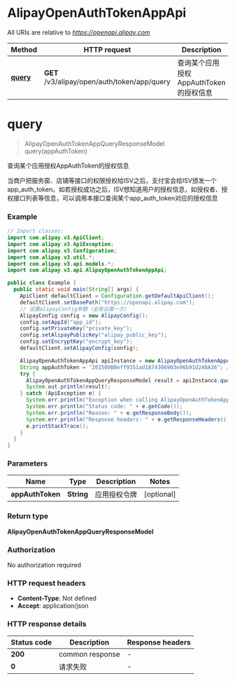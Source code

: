 # AlipayOpenAuthTokenAppApi

All URIs are relative to *https://openapi.alipay.com*

| Method | HTTP request | Description |
|------------- | ------------- | -------------|
| [**query**](AlipayOpenAuthTokenAppApi.md#query) | **GET** /v3/alipay/open/auth/token/app/query | 查询某个应用授权AppAuthToken的授权信息 |


<a name="query"></a>
# **query**
> AlipayOpenAuthTokenAppQueryResponseModel query(appAuthToken)

查询某个应用授权AppAuthToken的授权信息

当商户把服务窗、店铺等接口的权限授权给ISV之后，支付宝会给ISV颁发一个app_auth_token。如若授权成功之后，ISV想知道用户的授权信息，如授权者、授权接口列表等信息，可以调用本接口查询某个app_auth_token对应的授权信息

### Example
```java
// Import classes:
import com.alipay.v3.ApiClient;
import com.alipay.v3.ApiException;
import com.alipay.v3.Configuration;
import com.alipay.v3.util.*;
import com.alipay.v3.api.models.*;
import com.alipay.v3.api.AlipayOpenAuthTokenAppApi;

public class Example {
  public static void main(String[] args) {
    ApiClient defaultClient = Configuration.getDefaultApiClient();
    defaultClient.setBasePath("https://openapi.alipay.com");
    // 设置alipayConfig参数（全局设置一次）
    AlipayConfig config = new AlipayConfig();
    config.setAppId("app_id");
    config.setPrivateKey("private_key");
    config.setAlipayPublicKey("alipay_public_key");
    config.setEncryptKey("encrypt_key");
    defaultClient.setAlipayConfig(config);

    AlipayOpenAuthTokenAppApi apiInstance = new AlipayOpenAuthTokenAppApi(defaultClient);
    String appAuthToken = "201509BBeff9351ad1874306903e96b91d248A36"; // String | 应用授权令牌
    try {
      AlipayOpenAuthTokenAppQueryResponseModel result = apiInstance.query(appAuthToken);
      System.out.println(result);
    } catch (ApiException e) {
      System.err.println("Exception when calling AlipayOpenAuthTokenAppApi#query");
      System.err.println("Status code: " + e.getCode());
      System.err.println("Reason: " + e.getResponseBody());
      System.err.println("Response headers: " + e.getResponseHeaders());
      e.printStackTrace();
    }
  }
}
```

### Parameters

| Name | Type | Description  | Notes |
|------------- | ------------- | ------------- | -------------|
| **appAuthToken** | **String**| 应用授权令牌 | [optional] |

### Return type

**AlipayOpenAuthTokenAppQueryResponseModel**

### Authorization

No authorization required

### HTTP request headers

 - **Content-Type**: Not defined
 - **Accept**: application/json

### HTTP response details
| Status code | Description | Response headers |
|-------------|-------------|------------------|
| **200** | common response |  -  |
| **0** | 请求失败 |  -  |

